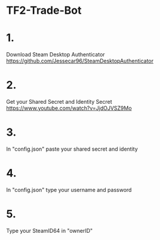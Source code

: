 # TF2-Trade-Bot
# 1. 
Download Steam Desktop Authenticator
https://github.com/Jessecar96/SteamDesktopAuthenticator

# 2. 
Get your Shared Secret and Identity Secret
https://www.youtube.com/watch?v=JjdOJVSZ9Mo

# 3. 
In "config.json" paste your shared secret and identity

# 4. 
In "config.json" type your username and password

# 5. 
Type your SteamID64 in "ownerID"
